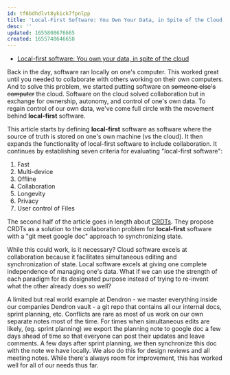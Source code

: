 ```yaml
---
id: tf6bdhdlvt8ykick7fpnlpp
title: 'Local-First Software: You Own Your Data, in Spite of the Cloud'
desc: ''
updated: 1655808676665
created: 1655740646658
---
```


- [Local-first software: You own your data, in spite of the cloud](https://www.inkandswitch.com/local-first/)

Back in the day, software ran locally on one's computer. 
This worked great until you needed to collaborate with others working on their own computers. 
And to solve this problem, we started putting software on ~~someone else's computer~~ the cloud. 
Software on the cloud solved collaboration but in exchange for ownership, autonomy, and control of one's own data. To regain control of our own data, we've come full circle with the movement behind **local-first** software. 

This article starts by defining **local-first** software as software where the source of truth is stored on one's own machine (vs the cloud). It then expands the functionality of local-first software to include collaboration. It continues by establishing seven criteria for evaluating "local-first software":

1. Fast 
2. Multi-device 
3. Offline 
4. Collaboration 
5. Longevity 
6. Privacy 
7. User control of Files

The second half of the article goes in length about [CRDTs](https://en.wikipedia.org/wiki/Conflict-free_replicated_data_type). They propose CRDTs as a solution to the collaboration problem for **local-first** software with a "git meet google doc" approach to synchronizing state. 

While this could work, is it necessary? Cloud software excels at collaboration because it facilitates simultaneous editing and synchronization of state. Local software excels at giving one complete independence of managing one's data. What if we can use the strength of each paradigm for its designated purpose instead of trying to re-invent what the other already does so well? 

A limited but real world example at Dendron - we master everything inside our companies Dendron vault - a git repo that contains all our internal docs, sprint planning, etc. Conflicts are rare as most of us work on our own separate notes most of the time. For times when simultaneous edits are likely, (eg. sprint planning) we export the planning note to google doc a few days ahead of time so that everyone can post their updates and leave comments. A few days after sprint planning, we then synchronize this doc with the note we have locally. We also do this for design reviews and all meeting notes. While there's always room for improvement, this has worked well for all of our needs thus far. 